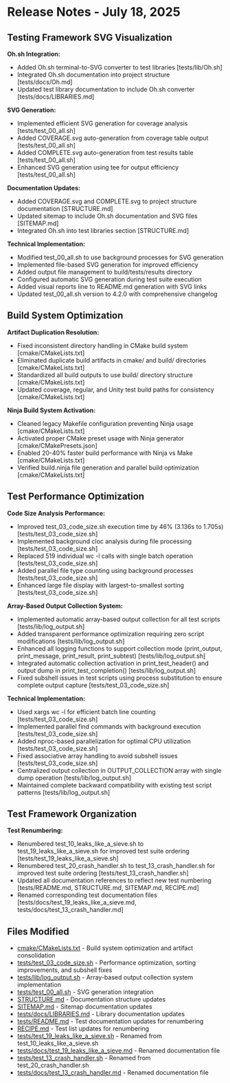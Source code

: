 # Release Notes - July 18, 2025

## Testing Framework SVG Visualization

**Oh.sh Integration:**

- Added Oh.sh terminal-to-SVG converter to test libraries [tests/lib/Oh.sh]
- Integrated Oh.sh documentation into project structure [tests/docs/Oh.md]
- Updated test library documentation to include Oh.sh converter [tests/docs/LIBRARIES.md]

**SVG Generation:**

- Implemented efficient SVG generation for coverage analysis [tests/test_00_all.sh]
- Added COVERAGE.svg auto-generation from coverage table output [tests/test_00_all.sh]
- Added COMPLETE.svg auto-generation from test results table [tests/test_00_all.sh]
- Enhanced SVG generation using tee for output efficiency [tests/test_00_all.sh]

**Documentation Updates:**

- Added COVERAGE.svg and COMPLETE.svg to project structure documentation [STRUCTURE.md]
- Updated sitemap to include Oh.sh documentation and SVG files [SITEMAP.md]
- Integrated Oh.sh into test libraries section [STRUCTURE.md]

**Technical Implementation:**

- Modified test_00_all.sh to use background processes for SVG generation
- Implemented file-based SVG generation for improved efficiency
- Added output file management to build/tests/results directory
- Configured automatic SVG generation during test suite execution
- Added visual reports line to README.md generation with SVG links
- Updated test_00_all.sh version to 4.2.0 with comprehensive changelog

## Build System Optimization

**Artifact Duplication Resolution:**

- Fixed inconsistent directory handling in CMake build system [cmake/CMakeLists.txt]
- Eliminated duplicate build artifacts in cmake/ and build/ directories [cmake/CMakeLists.txt]
- Standardized all build outputs to use build/<target> directory structure [cmake/CMakeLists.txt]
- Updated coverage, regular, and Unity test build paths for consistency [cmake/CMakeLists.txt]

**Ninja Build System Activation:**

- Cleaned legacy Makefile configuration preventing Ninja usage [cmake/CMakeLists.txt]
- Activated proper CMake preset usage with Ninja generator [cmake/CMakePresets.json]
- Enabled 20-40% faster build performance with Ninja vs Make [cmake/CMakeLists.txt]
- Verified build.ninja file generation and parallel build optimization [cmake/CMakeLists.txt]

## Test Performance Optimization

**Code Size Analysis Performance:**

- Improved test_03_code_size.sh execution time by 46% (3.136s to 1.705s) [tests/test_03_code_size.sh]
- Implemented background cloc analysis during file processing [tests/test_03_code_size.sh]
- Replaced 519 individual wc -l calls with single batch operation [tests/test_03_code_size.sh]
- Added parallel file type counting using background processes [tests/test_03_code_size.sh]
- Enhanced large file display with largest-to-smallest sorting [tests/test_03_code_size.sh]

**Array-Based Output Collection System:**

- Implemented automatic array-based output collection for all test scripts [tests/lib/log_output.sh]
- Added transparent performance optimization requiring zero script modifications [tests/lib/log_output.sh]
- Enhanced all logging functions to support collection mode (print_output, print_message, print_result, print_subtest) [tests/lib/log_output.sh]
- Integrated automatic collection activation in print_test_header() and output dump in print_test_completion() [tests/lib/log_output.sh]
- Fixed subshell issues in test scripts using process substitution to ensure complete output capture [tests/test_03_code_size.sh]

**Technical Implementation:**

- Used xargs wc -l for efficient batch line counting [tests/test_03_code_size.sh]
- Implemented parallel find commands with background execution [tests/test_03_code_size.sh]
- Added nproc-based parallelization for optimal CPU utilization [tests/test_03_code_size.sh]
- Fixed associative array handling to avoid subshell issues [tests/test_03_code_size.sh]
- Centralized output collection in OUTPUT_COLLECTION array with single dump operation [tests/lib/log_output.sh]
- Maintained complete backward compatibility with existing test script patterns [tests/lib/log_output.sh]

## Test Framework Organization

**Test Renumbering:**

- Renumbered test_10_leaks_like_a_sieve.sh to test_19_leaks_like_a_sieve.sh for improved test suite ordering [tests/test_19_leaks_like_a_sieve.sh]
- Renumbered test_20_crash_handler.sh to test_13_crash_handler.sh for improved test suite ordering [tests/test_13_crash_handler.sh]
- Updated all documentation references to reflect new test numbering [tests/README.md, STRUCTURE.md, SITEMAP.md, RECIPE.md]
- Renamed corresponding test documentation files [tests/docs/test_19_leaks_like_a_sieve.md, tests/docs/test_13_crash_handler.md]

## Files Modified

- [cmake/CMakeLists.txt](../../../cmake/CMakeLists.txt) - Build system optimization and artifact consolidation
- [tests/test_03_code_size.sh](../../../tests/test_03_code_size.sh) - Performance optimization, sorting improvements, and subshell fixes
- [tests/lib/log_output.sh](../../../tests/lib/log_output.sh) - Array-based output collection system implementation
- [tests/test_00_all.sh](../../../tests/test_00_all.sh) - SVG generation integration
- [STRUCTURE.md](../../../STRUCTURE.md) - Documentation structure updates
- [SITEMAP.md](../../../SITEMAP.md) - Sitemap documentation updates
- [tests/docs/LIBRARIES.md](../../../tests/docs/LIBRARIES.md) - Library documentation updates
- [tests/README.md](../../../tests/README.md) - Test documentation updates for renumbering
- [RECIPE.md](../../../RECIPE.md) - Test list updates for renumbering
- [tests/test_19_leaks_like_a_sieve.sh](../../../tests/test_19_leaks_like_a_sieve.sh) - Renamed from test_10_leaks_like_a_sieve.sh
- [tests/docs/test_19_leaks_like_a_sieve.md](../../../tests/docs/test_19_leaks_like_a_sieve.md) - Renamed documentation file
- [tests/test_13_crash_handler.sh](../../../tests/test_13_crash_handler.sh) - Renamed from test_20_crash_handler.sh
- [tests/docs/test_13_crash_handler.md](../../../tests/docs/test_13_crash_handler.md) - Renamed documentation file
